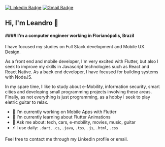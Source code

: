 [![Linkedin Badge](https://img.shields.io/badge/-LinkedIn-blue?style=flat-square&logo=Linkedin&logoColor=white&link=https://www.linkedin.com/in/leandrochavesf/)](https://www.linkedin.com/in/leandrochavesf/)
[![Gmail Badge](https://img.shields.io/badge/-Gmail-c14438?style=flat-square&logo=Gmail&logoColor=white&link=mailto:leandrochaves.f@gmail.com)](mailto:leandrochaves.f@gmail.com)

<!-- [![Twitter Badge](https://img.shields.io/badge/-Twitter-1ca0f1?style=flat-square&labelColor=1ca0f1&logo=twitter&logoColor=white&link=https://twitter.com/_leandrochavesf)](https://twitter.com/_leandrochavesf) -->

## Hi, I'm Leandro 👋

#### #### I'm a computer engineer working in Florianópolis, Brazil

I have focused my studies on Full Stack development and Mobile UX Design.

As a front end and mobile developer, I'm very excited with Flutter, but also I seek to improve my skills in Javascript technologies such as React and React Native. As a back end developer, I have focused for building systems with NodeJS.

In my spare time, I like to study about e-Mobility, information security, smart cities and developing small programming projects involving these areas. Finally, as not everything is just programming, as a hobby I seek to play eletric guitar to relax.

- 🔭 I’m currently working on Mobile Apps with Flutter
- 🌱 I’m currently learning about Flutter Animations
- 💬 Ask me about: tech, cars, e-mobility, movies, music, guitar
- ⚡ I use daily: `.dart`, `.cs`, `.java`, `.tsx`, `.js`, `.html`, `.css`

Feel free to contact me through my LinkedIn profile or email.
